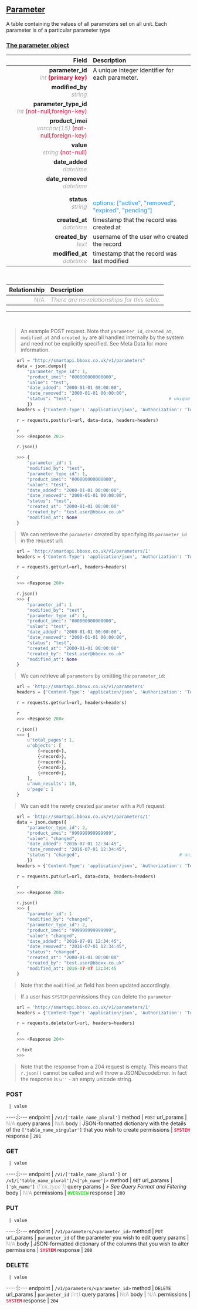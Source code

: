 ## <u>Parameter</u>
A table containing the values of all parameters set on all unit. Each parameter is of a particular parameter type


### <u>The parameter object</u>

Field | Description
------:|:------------
__parameter_id__ <br><font color="DarkGray">_int_</font> <font color="Crimson">__(primary key)__</font> | A unique integer identifier for each parameter.
__modified_by__ <br><font color="DarkGray">_string_</font> <font color="Crimson"></font> |
__parameter_type_id__ <br><font color="DarkGray">_int_</font> <font color="Crimson">(not-null,foreign-key)</font> |
__product_imei__ <br><font color="DarkGray">_varchar(15)_</font> <font color="Crimson">(not-null,foreign-key)</font> |
__value__ <br><font color="DarkGray">_string_</font> <font color="Crimson">(not-null)</font> |
__date_added__ <br><font color="DarkGray">_datetime_</font> <font color="Crimson"></font> |
__date_removed__ <br><font color="DarkGray">_datetime_</font> <font color="Crimson"></font> |
__status__ <br><font color="DarkGray">_string_</font> <font color="Crimson"></font> | <br><font color="DodgerBlue">options: ["active", "removed", "expired", "pending"]</font>
__created_at__  <br><font color="DarkGray">_datetime_</font> | timestamp that the record was created at
__created_by__  <br><font color="DarkGray">_text_</font>| username of the user who created the record
__modified_at__ <br><font color="DarkGray">_datetime_</font>| timestamp that the record was last modified


<br>

Relationship | Description
-------------:|:------------
<font color="DarkGray">N/A</font> | <font color="DarkGray">_There are no relationships for this table._</font>

<hr>
<br>

> An example POST request. Note that `parameter_id`, `created_at`, `modified_at` and `created_by` are all handled internally by the system and need not be explicitly specified. See Meta Data for more information.

```python
    url = "http://smartapi.bboxx.co.uk/v1/parameters"
    data = json.dumps({
		"parameter_type_id": 1,
		"product_imei": "000000000000000",
		"value": "test",
		"date_added": "2000-01-01 00:00:00",
		"date_removed": "2000-01-01 00:00:00",
		"status": "test",                                     # unique options: ["active", "removed", "expired", "pending"]
		})
    headers = {'Content-Type': 'application/json', 'Authorization': 'Token token=' + A_VALID_TOKEN}

    r = requests.post(url=url, data=data, headers=headers)

    r
    >>> <Response 201>

    r.json()

    >>> {
		"parameter_id": 1
		"modified_by": "test",
		"parameter_type_id": 1,
		"product_imei": "000000000000000",
		"value": "test",
		"date_added": "2000-01-01 00:00:00",
		"date_removed": "2000-01-01 00:00:00",
		"status": "test",
		"created_at": "2000-01-01 00:00:00"
		"created_by": "test.user@bboxx.co.uk"
		"modified_at": None
	}
```

> We can retrieve the `parameter` created by specifying its `parameter_id` in the request url:

```python
    url = 'http://smartapi.bboxx.co.uk/v1/parameters/1'
    headers = {'Content-Type': 'application/json', 'Authorization': 'Token token=' + A_VALID_TOKEN}

    r = requests.get(url=url, headers=headers)

    r
    >>> <Response 200>

    r.json()
    >>> {
		"parameter_id": 1
		"modified_by": "test",
		"parameter_type_id": 1,
		"product_imei": "000000000000000",
		"value": "test",
		"date_added": "2000-01-01 00:00:00",
		"date_removed": "2000-01-01 00:00:00",
		"status": "test",
		"created_at": "2000-01-01 00:00:00"
		"created_by": "test.user@bboxx.co.uk"
		"modified_at": None
	}
```

> We can retrieve all `parameters` by omitting the `parameter_id`:

```python
    url = 'http://smartapi.bboxx.co.uk/v1/parameters'
    headers = {'Content-Type': 'application/json', 'Authorization': 'Token token=' + A_VALID_TOKEN}

    r = requests.get(url=url, headers=headers)

    r
    >>> <Response 200>

    r.json()
    >>> {
        u'total_pages': 1,
        u'objects': [
            {<record>},
            {<record>},
            {<record>},
            {<record>},
            {<record>},
        ],
        u'num_results': 10,
        u'page': 1
    }
```

> We can edit the newly created `parameter` with a `PUT` request:

```python
    url = 'http://smartapi.bboxx.co.uk/v1/parameters/1'
    data = json.dumps({
		"parameter_type_id": 2,
		"product_imei": "999999999999999",
		"value": "changed",
		"date_added": "2016-07-01 12:34:45",
		"date_removed": "2016-07-01 12:34:45",
		"status": "changed",                                      # unique options: ["active", "removed", "expired", "pending"]
		})
    headers = {'Content-Type': 'application/json', 'Authorization': 'Token token=' + A_VALID_TOKEN}

    r = requests.put(url=url, data=data, headers=headers)

    r
    >>> <Response 200>

    r.json()
    >>> {
		"parameter_id": 1
		"modified_by": "changed",
		"parameter_type_id": 2,
		"product_imei": "999999999999999",
		"value": "changed",
		"date_added": "2016-07-01 12:34:45",
		"date_removed": "2016-07-01 12:34:45",
		"status": "changed",
		"created_at": "2000-01-01 00:00:00"
		"created_by": "test.user@bboxx.co.uk"
		"modified_at": 2016-07-07 12:34:45
	}
```
> Note that the `modified_at` field has been updated accordingly.

> If a user has `SYSTEM` permissions they can delete the `parameter`

```python
    url = 'http://smartapi.bboxx.co.uk/v1/parameters/1'
    headers = {'Content-Type': 'application/json', 'Authorization': 'Token token=' + A_VALID_TOKEN}

    r = requests.delete(url=url, headers=headers)

    r
    >>> <Response 204>

    r.text
    >>>
```
> Note that the response from a 204 request is empty. This means that `r.json()` cannot be called and will throw a JSONDecodeError. In fact the response is `u''` - an empty unicode string.



### POST
     | value
 ----:|:---
endpoint | `/v1/['table_name_plural']`
method | `POST`
url_params | <font color="DarkGray">N/A</font>
query params | <font color="DarkGray">N/A</font>
body | JSON-formatted dictionary with the details of the `['table_name_singular']` that you wish to create
permissions | <font color="Crimson">__`SYSTEM`__</font>
response | `201`

### GET
     | value
 ----:|:---
endpoint | `/v1/['table_name_plural']` or `/v1/['table_name_plural']/<['pk_name']>`
method | `GET`
url_params | `['pk_name']` <font color="DarkGray">_(['pk_type'])_</font>
query params | *> See Query Format and Filtering*
body | <font color="DarkGray">N/A</font>
permissions | <font color="Jade">__`OVERVIEW`__</font>
response | `200`

### PUT
     | value
 ----:|:---
endpoint | `/v1/parameters/<parameter_id>`
method | `PUT`
url_params | `parameter_id` of the parameter you wish to edit
query params | <font color="DarkGray">N/A</font>
body | JSON-formatted dictionary of the columns that you wish to alter
permissions | <font color="Crimson">__`SYSTEM`__</font>
response | `200`

### DELETE
     | value
 ----:|:---
endpoint | `/v1/parameters/<parameter_id>`
method | `DELETE`
url_params | `parameter_id` <font color="DarkGray">_(int)_</font>
query params | <font color="DarkGray">N/A</font>
body | <font color="DarkGray">N/A</font>
permissions | <font color="Crimson">__`SYSTEM`__</font>
response | `204`



